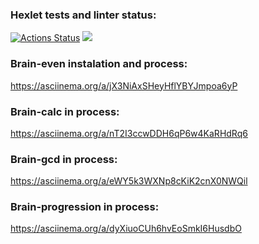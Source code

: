 ### Hexlet tests and linter status:
[![Actions Status](https://github.com/Andrey-Mikhailov-Fro/frontend-project-44/actions/workflows/hexlet-check.yml/badge.svg)](https://github.com/Andrey-Mikhailov-Fro/frontend-project-44/actions)
<a href="https://codeclimate.com/github/Andrey-Mikhailov-Fro/frontend-project-44/maintainability"><img src="https://api.codeclimate.com/v1/badges/4c32500cff06ce099868/maintainability" /></a>

### Brain-even instalation and process:
https://asciinema.org/a/jX3NiAxSHeyHflYBYJmpoa6yP

### Brain-calc in process:
https://asciinema.org/a/nT2I3ccwDDH6qP6w4KaRHdRq6

### Brain-gcd in process:
https://asciinema.org/a/eWY5k3WXNp8cKiK2cnX0NWQil

### Brain-progression in process:
https://asciinema.org/a/dyXiuoCUh6hvEoSmkI6HusdbO
